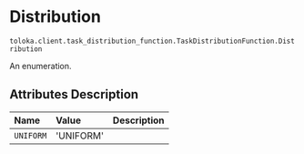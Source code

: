 # Distribution
`toloka.client.task_distribution_function.TaskDistributionFunction.Distribution`

An enumeration.

## Attributes Description

| Name | Value | Description |
| :------| :-----------| :----------| 
`UNIFORM`|'UNIFORM'|<p></p>
